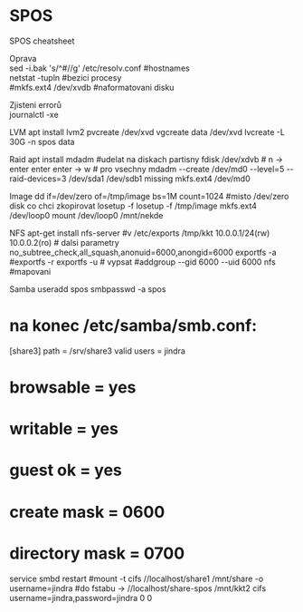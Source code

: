 # SPOS
SPOS cheatsheet

Oprava   
sed -i.bak 's/^\#//g' /etc/resolv.conf #hostnames   
netstat -tupln #bezici procesy   
#mkfs.ext4 /dev/xvdb #naformatovani disku  

Zjisteni errorů   
journalctl -xe


LVM
apt install lvm2
pvcreate /dev/xvd
vgcreate data /dev/xvd
lvcreate -L 30G -n spos data

Raid
apt install mdadm
#udelat na diskach partisny
fdisk /dev/xdvb # n -> enter enter enter -> w # pro vsechny
mdadm --create /dev/md0 --level=5 --raid-devices=3 /dev/sda1 /dev/sdb1 missing
mkfs.ext4 /dev/md0

Image
dd if=/dev/zero of=/tmp/image bs=1M count=1024 #misto /dev/zero disk co chci zkopirovat
losetup -f
losetup -f /tmp/image
mkfs.ext4 /dev/loop0
mount  /dev/loop0 /mnt/nekde

NFS
apt-get install nfs-server
#v /etc/exports
/tmp/kkt        10.0.0.1/24(rw) 10.0.0.2(ro) # dalsi parametry no_subtree_check,all_squash,anonuid=6000,anongid=6000
exportfs -a
#exportfs -r
exportfs -u # vypsat
#addgroup --gid 6000 --uid 6000 nfs #mapovani

Samba
useradd spos
smbpasswd -a spos
# na konec /etc/samba/smb.conf:
[share3]
        path = /srv/share3
        valid users = jindra
#        browsable = yes
#        writable = yes
#        guest ok = yes
#        create mask = 0600
#        directory mask = 0700
service smbd restart
#mount -t cifs //localhost/share1 /mnt/share -o username=jindra
#do fstabu -> //localhost/share-spos  /mnt/kkt2       cifs    username=jindra,password=jindra 0       0





